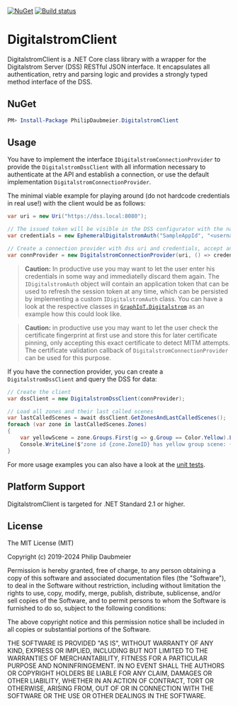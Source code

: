 ﻿[![NuGet](http://img.shields.io/nuget/v/PhilipDaubmeier.DigitalstromClient.svg?style=flat-square)](https://www.nuget.org/packages/PhilipDaubmeier.DigitalstromClient/)
[![Build status](https://ci.appveyor.com/api/projects/status/mj67oe2c9wfkv2ld/branch/master?svg=true)](https://ci.appveyor.com/project/philipdaubmeier/graphiot/branch/master)

# DigitalstromClient

DigitalstromClient is a .NET Core class library with a wrapper for the Digitalstrom Server (DSS) RESTful JSON interface. It encapsulates all authentication, retry and parsing logic and provides a strongly typed method interface of the DSS.

## NuGet

```powershell
PM> Install-Package PhilipDaubmeier.DigitalstromClient
```

## Usage

You have to implement the interface `IDigitalstromConnectionProvider` to provide the `DigitalstromDssClient` with all information necessary to authenticate at the API and establish a connection, or use the default implementation `DigitalstromConnectionProvider`.

The minimal viable example for playing around (do not hardcode credentials in real use!) with the client would be as follows:

```csharp
var uri = new Uri("https://dss.local:8080");

// The issued token will be visible in the DSS configurator with the name "SampleAppId"
var credentials = new EphemeralDigitalstromAuth("SampleAppId", "<username>", "<password>");

// Create a connection provider with dss uri and credentials, accept any certificate
var connProvider = new DigitalstromConnectionProvider(uri, () => credentials, cert => true);
```

> **Caution:** In productive use you may want to let the user enter his credentials in some way and immediatelly discard them again. The `IDigitalstromAuth` object will contain an application token that can be used to refresh the session token at any time, which can be persisted by implementing a custom `IDigitalstromAuth` class. You can have a look at the respective classes in [`GraphIoT.Digitalstrom`](../GraphIoT.Digitalstrom/Config) as an example how this could look like.

> **Caution:** in productive use you may want to let the user check the certificate fingerprint at first use and store this for later certificate pinning, only accepting this exact certificate to detect MITM attempts. The certificate validation callback of `DigitalstromConnectionProvider` can be used for this purpose.

If you have the connection provider, you can create a `DigitalstromDssClient` and query the DSS for data:

```csharp
// Create the client
var dssClient = new DigitalstromDssClient(connProvider);

// Load all zones and their last called scenes
var lastCalledScenes = await dssClient.GetZonesAndLastCalledScenes();
foreach (var zone in lastCalledScenes.Zones)
{
    var yellowScene = zone.Groups.First(g => g.Group == Color.Yellow).LastCalledScene;
    Console.WriteLine($"zone id {zone.ZoneID} has yellow group scene: {yellowScene.ToString("d")}");
}
```

For more usage examples you can also have a look at the [unit tests](../../test/DigitalstromClient.Tests).

## Platform Support

DigitalstromClient is targeted for .NET Standard 2.1 or higher.

## License

The MIT License (MIT)

Copyright (c) 2019-2024 Philip Daubmeier

Permission is hereby granted, free of charge, to any person obtaining a copy
of this software and associated documentation files (the "Software"), to deal
in the Software without restriction, including without limitation the rights
to use, copy, modify, merge, publish, distribute, sublicense, and/or sell
copies of the Software, and to permit persons to whom the Software is
furnished to do so, subject to the following conditions:

The above copyright notice and this permission notice shall be included in all
copies or substantial portions of the Software.

THE SOFTWARE IS PROVIDED "AS IS", WITHOUT WARRANTY OF ANY KIND, EXPRESS OR
IMPLIED, INCLUDING BUT NOT LIMITED TO THE WARRANTIES OF MERCHANTABILITY,
FITNESS FOR A PARTICULAR PURPOSE AND NONINFRINGEMENT. IN NO EVENT SHALL THE
AUTHORS OR COPYRIGHT HOLDERS BE LIABLE FOR ANY CLAIM, DAMAGES OR OTHER
LIABILITY, WHETHER IN AN ACTION OF CONTRACT, TORT OR OTHERWISE, ARISING FROM,
OUT OF OR IN CONNECTION WITH THE SOFTWARE OR THE USE OR OTHER DEALINGS IN THE
SOFTWARE.
